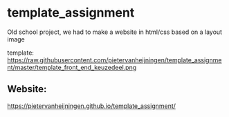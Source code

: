 # template_assignment
Old school project, we had to make a website in html/css based on a layout image

template: https://raw.githubusercontent.com/pietervanheijningen/template_assignment/master/template_front_end_keuzedeel.png

## Website: 

https://pietervanheijningen.github.io/template_assignment/

